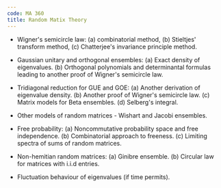 ```yaml
---
code: MA 360
title: Random Matix Theory
---
```


- Wigner's semicircle law:
(a) combinatorial method,
(b) Stieltjes' transform method,
(c) Chatterjee's invariance principle method.

- Gaussian unitary and orthogonal ensembles:
(a) Exact density of eigenvalues.
(b) Orthogonal polynomials and determinantal formulas leading to another proof of Wigner's semicircle law.

- Tridiagonal reduction for GUE and GOE:
(a) Another derivation of eigenvalue density.
(b) Another proof of Wigner's semicircle law.
(c) Matrix models for Beta ensembles.
(d) Selberg's integral.

- Other models of random matrices - Wishart and Jacobi ensembles.

- Free probability:
(a) Noncommutative probability space and free independence.
(b) Combinatorial approach to freeness.
(c) Limiting spectra of sums of random matrices.

- Non-hemitian random matrices:
(a) Ginibre ensemble.
(b) Circular law for matrices with i.i.d entries.

- Fluctuation behaviour of eigenvalues (if time permits).
